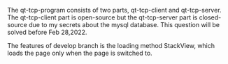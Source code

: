 The qt-tcp-program consists of two parts, qt-tcp-client and qt-tcp-server. The 
qt-tcp-client part is open-source but the qt-tcp-server part is closed-source due to
my secrets about the mysql database. This question will be solved before Feb 28,2022.

The features of develop branch is the loading method StackView, which loads the 
page only when the page is switched to.
